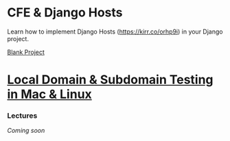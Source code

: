 # CFE & Django Hosts

Learn how to implement Django Hosts (https://kirr.co/orhp9i) in your Django project.

[Blank Project](../../tree/412fe1c6c5dcb5ebeb9a89791e0b47093cca304e)

[Local Domain & Subdomain Testing in Mac & Linux](https://kirr.co/0o9m9l)
====
### Lectures

*Coming soon*
